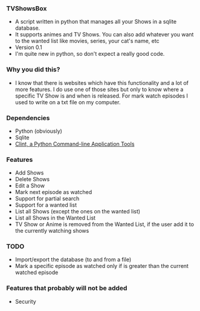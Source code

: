 ### TVShowsBox ###

* A script written in python that manages all your Shows in a sqlite database.
* It supports animes and TV Shows. You can also add whatever you want to the wanted list like movies, series, your cat's name, etc
* Version 0.1
* I'm quite new in python, so don't expect a really good code.

### Why you did this? ###

* I know that there is websites which have this functionality and a lot of more features. I do use one of those sites but only to know where a specific TV Show is and when is released. For mark watch episodes I used to write on a txt file on my computer.

### Dependencies ###

* Python (obviously)
* Sqlite
* [Clint, a Python Command-line Application Tools](https://github.com/kennethreitz/clint)

### Features ###

* Add Shows
* Delete Shows
* Edit a Show
* Mark next episode as watched
* Support for partial search
* Support for a wanted list
* List all Shows (except the ones on the wanted list)
* List all Shows in the Wanted List
* TV Show or Anime is removed from the Wanted List, if the user add it to the currently watching shows

### TODO ###

* Import/export the database (to and from a file)
* Mark a specific episode as watched only if is greater than the current watched episode

### Features that probably will not be added ###

* Security